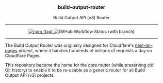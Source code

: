 <p align="center">
  <h3 align="center">build-output-router</h3>

  <p align="center">
    Build Output API (v3) Router
  </p>
</p>

---

<p align="center">
  <a href="https://npmjs.com/package/build-output-router" target="_blank">
		<img alt="npm (tag)" src="https://img.shields.io/npm/v/build-output-router/latest?color=3777FF&style=flat-square" />
	</a>
	<img alt="GitHub Workflow Status (with branch)" src="https://img.shields.io/github/actions/workflow/status/james-elicx/build-output-router/release.yml?branch=main&color=95FF38&style=flat-square" />
</p>

---

The Build Output Router was originally designed for Cloudflare's [next-on-pages](https://github.com/cloudflare/next-on-pages) project, where it handles hundreds of millions of requests a day on Cloudflare Pages.

This repository became the home for the core router (while preserving old Git history) to enable it to be re-usable as a generic router for all Build Output API (v3) projects.
